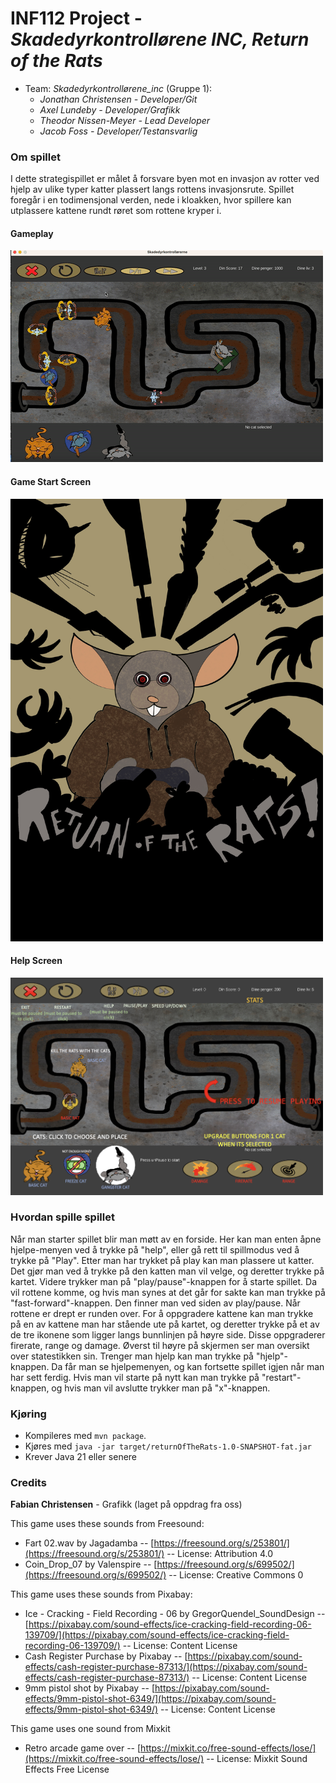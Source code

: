 # INF112 Project - *Skadedyrkontrollørene INC, Return of the Rats*

* Team: *Skadedyrkontrollørene_inc* (Gruppe 1): 
    * *Jonathan Christensen - Developer/Git*
    * *Axel Lundeby - Developer/Grafikk*
    * *Theodor Nissen-Meyer - Lead Developer*
    * *Jacob Foss - Developer/Testansvarlig* 

### Om spillet
I dette strategispillet er målet å forsvare byen mot en invasjon av rotter ved hjelp av ulike typer katter plassert langs rottens invasjonsrute. Spillet foregår i en todimensjonal verden, nede i kloakken, hvor spillere kan utplassere kattene rundt røret som rottene kryper i.

#### Gameplay 
![gamePlayGif](src/main/resources/returnOfTheRats.gif)

#### Game Start Screen
<img src="src/main/resources/Spill_Forside.jpg" width="500" alt="Homescreen">

#### Help Screen
<img src="src/main/resources/Spill_Help.png" width="500" alt="Help Screen">


### Hvordan spille spillet
Når man starter spillet blir man møtt av en forside. Her kan man enten åpne hjelpe-menyen ved å trykke på "help", eller gå rett til spillmodus ved å trykke på "Play". Etter man har trykket på play kan man plassere ut katter. Det gjør man ved å trykke på den katten man vil velge, og deretter trykke på kartet. Videre trykker man på "play/pause"-knappen for å starte spillet. Da vil rottene komme, og hvis man synes at det går for sakte kan man trykke på "fast-forward"-knappen. Den finner man ved siden av play/pause. Når rottene er drept er runden over. For å oppgradere kattene kan man trykke på en av kattene man har stående ute på kartet, og deretter trykke på et av de tre ikonene som ligger langs bunnlinjen på høyre side. Disse oppgraderer firerate, range og damage. Øverst til høyre på skjermen ser man oversikt over statestikken sin. Trenger man hjelp kan man trykke på "hjelp"-knappen. Da får man se hjelpemenyen, og kan fortsette spillet igjen når man har sett ferdig. Hvis man vil starte på nytt kan man trykke på "restart"-knappen, og hvis man vil avslutte trykker man på "x"-knappen.


### Kjøring
* Kompileres med `mvn package`.
* Kjøres med `java -jar target/returnOfTheRats-1.0-SNAPSHOT-fat.jar`
* Krever Java 21 eller senere

### Credits
**Fabian Christensen** - Grafikk (laget på oppdrag fra oss)

This game uses these sounds from Freesound:
- Fart 02.wav by Jagadamba -- [https://freesound.org/s/253801/](https://freesound.org/s/253801/) -- License: Attribution 4.0
- Coin_Drop_07 by Valenspire -- [https://freesound.org/s/699502/](https://freesound.org/s/699502/) -- License: Creative Commons 0

This game uses these sounds from Pixabay:
- Ice - Cracking - Field Recording - 06 by GregorQuendel_SoundDesign -- [https://pixabay.com/sound-effects/ice-cracking-field-recording-06-139709/](https://pixabay.com/sound-effects/ice-cracking-field-recording-06-139709/) -- License: Content License
- Cash Register Purchase by Pixabay -- [https://pixabay.com/sound-effects/cash-register-purchase-87313/](https://pixabay.com/sound-effects/cash-register-purchase-87313/) -- License: Content License
- 9mm pistol shot by Pixabay -- [https://pixabay.com/sound-effects/9mm-pistol-shot-6349/](https://pixabay.com/sound-effects/9mm-pistol-shot-6349/) -- License: Content License

This game uses one sound from Mixkit
- Retro arcade game over -- [https://mixkit.co/free-sound-effects/lose/](https://mixkit.co/free-sound-effects/lose/) -- License: Mixkit Sound Effects Free License